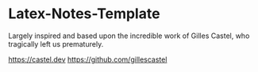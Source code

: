 # Latex-Notes-Template

Largely inspired and based upon the incredible work of Gilles Castel, who tragically left us prematurely.

https://castel.dev
https://github.com/gillescastel
